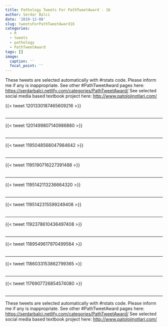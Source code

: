 ```yaml
---
title: Pathology Tweets For PathTweetAward - 16
author: Serdar Balci
date: '2019-12-08'
slug: tweetsForPathTweetAward16
categories:
  - R
  - tweets
  - pathology
  - PathTweetAward
tags: []
image:
  caption: ''
  focal_point: ''
---
```



These tweets are selected automatically with #rstats code. Please inform me if any is inappropriate.
See other #PathTweetAward pages here: https://serdarbalci.netlify.com/categories/PathTweetAward/ 
See selected social media based textbook project here: http://www.patolojinotlari.com/

{{< tweet 1201330187465609216 >}}
<br>
<br>
<hr>
{{< tweet 1201499807140986880 >}}
<br>
<br>
<hr>
{{< tweet 1195048568047984642 >}}
<br>
<br>
<hr>
{{< tweet 1195190716227391488 >}}
<br>
<br>
<hr>
{{< tweet 1195142113236664320 >}}
<br>
<br>
<hr>
{{< tweet 1195142315599249408 >}}
<br>
<br>
<hr>
{{< tweet 1192378610436497408 >}}
<br>
<br>
<hr>
{{< tweet 1189549617970499584 >}}
<br>
<br>
<hr>
{{< tweet 1186033153862799365 >}}
<br>
<br>
<hr>
{{< tweet 1176907726854574080 >}}
<br>
<br>
<hr>


These tweets are selected automatically with #rstats code. Please inform me if any is inappropriate.
See other #PathTweetAward pages here: https://serdarbalci.netlify.com/categories/PathTweetAward/ 
See selected social media based textbook project here: http://www.patolojinotlari.com/
